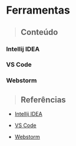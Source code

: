 # Ferramentas

> ## **Conteúdo**

### Intellij IDEA

### VS Code

### Webstorm

> ## **Referências**

* [Intellij IDEA](./intellij-idea/references.md)

* [VS Code](./vs-code/references.md)

* [Webstorm](./webstorm/references.md)
